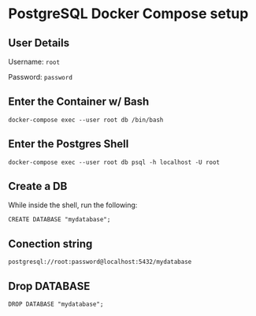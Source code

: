 # PostgreSQL Docker Compose setup

## User Details

Username: `root`

Password: `password`

## Enter the Container w/ Bash

`docker-compose exec --user root db /bin/bash`

## Enter the Postgres Shell

`docker-compose exec --user root db psql -h localhost -U root`

## Create a DB

While inside the shell, run the following:

```
CREATE DATABASE "mydatabase";
```

## Conection string

`postgresql://root:password@localhost:5432/mydatabase`

## Drop DATABASE

`DROP DATABASE "mydatabase";`
